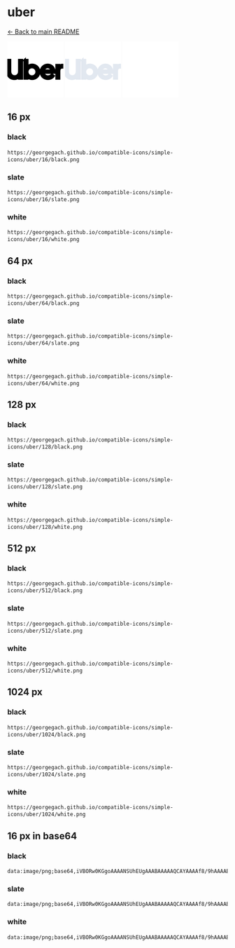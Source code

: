 # uber

[← Back to main README](../../README.md)


<img src="./128/black.png" width="128" alt="uber black icon" />
<img src="./128/slate.png" width="128" alt="uber slate icon" />
<img src="./128/white.png" width="128" alt="uber white icon" />

## 16 px

### black
```
https://georgegach.github.io/compatible-icons/simple-icons/uber/16/black.png
```

### slate
```
https://georgegach.github.io/compatible-icons/simple-icons/uber/16/slate.png
```

### white
```
https://georgegach.github.io/compatible-icons/simple-icons/uber/16/white.png
```

## 64 px

### black
```
https://georgegach.github.io/compatible-icons/simple-icons/uber/64/black.png
```

### slate
```
https://georgegach.github.io/compatible-icons/simple-icons/uber/64/slate.png
```

### white
```
https://georgegach.github.io/compatible-icons/simple-icons/uber/64/white.png
```

## 128 px

### black
```
https://georgegach.github.io/compatible-icons/simple-icons/uber/128/black.png
```

### slate
```
https://georgegach.github.io/compatible-icons/simple-icons/uber/128/slate.png
```

### white
```
https://georgegach.github.io/compatible-icons/simple-icons/uber/128/white.png
```

## 512 px

### black
```
https://georgegach.github.io/compatible-icons/simple-icons/uber/512/black.png
```

### slate
```
https://georgegach.github.io/compatible-icons/simple-icons/uber/512/slate.png
```

### white
```
https://georgegach.github.io/compatible-icons/simple-icons/uber/512/white.png
```

## 1024 px

### black
```
https://georgegach.github.io/compatible-icons/simple-icons/uber/1024/black.png
```

### slate
```
https://georgegach.github.io/compatible-icons/simple-icons/uber/1024/slate.png
```

### white
```
https://georgegach.github.io/compatible-icons/simple-icons/uber/1024/white.png
```

## 16 px in base64

### black
```
data:image/png;base64,iVBORw0KGgoAAAANSUhEUgAAABAAAAAQCAYAAAAf8/9hAAAABmJLR0QA/wD/AP+gvaeTAAAAvUlEQVQ4je3Qv0oCUBTH8Q8WTdLQHhTo1OBz9BaOza7OjQ3h5hs4iNDW2NgDBIGOBQ4qouXf0pZf4BQOjf7gcs/lcr6/8zsc9C9a4SL1GO9Y43Sf5gI2O+9vHOVu4gGV/N3gETVcoY0WLHYmGKIf6BBv+MQ95njBDE8xGfwCSgGMApjjPDEWOWts8YVloleOQ2rErRjICW7jXkAPl+jgGt3EWEI9TdMs8TX1RwB3OMNzpuihignKf6/4oL30A0GSN+2dSoOBAAAAAElFTkSuQmCC
```

### slate
```
data:image/png;base64,iVBORw0KGgoAAAANSUhEUgAAABAAAAAQCAYAAAAf8/9hAAAABmJLR0QA/wD/AP+gvaeTAAABGElEQVQ4je2RsUqbYRiFn/P+HymIiwQUoUuGdohLNzu4SYdOkk6dHNvehEtRL8Bs0ntwzg10b1elNFE0Ls2vEMvf+H3HQXASOmTNs5zpPBw4sGBuNBzX/4r9urO+8ns0rmukKXi1Sbn9qt2+/Z8gCRUwADYZXMnk1kzHo6vJUgR7L9dWfowu6y8EPRQDl9kgqL4Wyn16fhctOd4R/M3m+/n45hvwyfALl30ROxZbQpMASFWkp+pjNFXJb5qUuzKV4TNyAndBLSveAjnEdoKSydEfjusLScu2/4BbJcXBi3tNEQGcudAxPpH8HnMK2piVqgmKDglvBvpofIepBXcufMDeReprxhbSz4joga4FR5KblJznfXEB8ACaA3ggdITNSgAAAABJRU5ErkJggg==
```

### white
```
data:image/png;base64,iVBORw0KGgoAAAANSUhEUgAAABAAAAAQCAYAAAAf8/9hAAAABmJLR0QA/wD/AP+gvaeTAAAA1ElEQVQ4je2RPWqCURBFzxclRQgW9oKBpLJwHSndgaV7CDYByxRi5yasLS0tLYRALA2kUJGoUePPSTOCdmJaLwxzh8e7c2cGrvg/1F81H3yqfqobNXPO/zSwP6p3QCpyU70DqkmS9NQKUALaEa/AFnV15GCsfqn74EN1odbVpdpXf9SOulNHB4HHEJiEwFLNqZl4X8VYqlt1HaMX02G3oQ6Be2AC3AI1YAHcAAPgAWgBz8AHUADWqC/ReRZLfA8+D/tvalbthouBWla/1afLTnfFCf4AAVDdWYMAc4EAAAAASUVORK5CYII=
```

